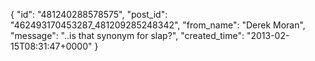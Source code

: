  {
   "id": "481240288578575",
   "post_id": "462493170453287_481209285248342",
   "from_name": "Derek Moran",
   "message": "..is that synonym for slap?",
   "created_time": "2013-02-15T08:31:47+0000"
 }
